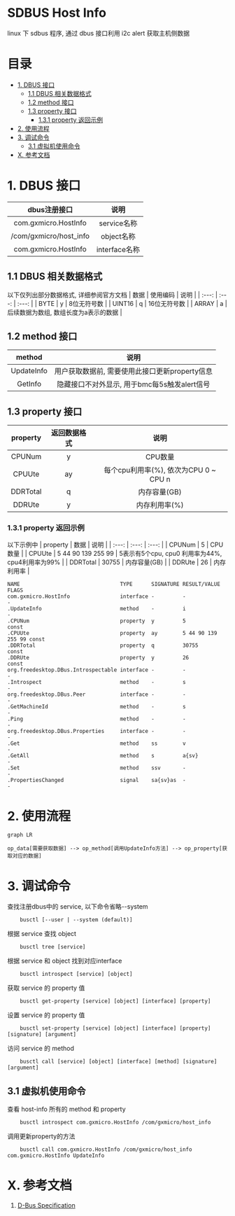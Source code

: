# SDBUS Host Info

linux 下 sdbus 程序, 通过 dbus 接口利用 i2c alert 获取主机侧数据

# 目录

- [1. DBUS 接口](#1-dbus-接口)
  - [1.1 DBUS 相关数据格式](#11-dbus-相关数据格式)
  - [1.2 method 接口](#12-method-接口)
  - [1.3 property 接口](#13-property-接口)
    - [1.3.1 property 返回示例](#131-property-返回示例)
- [2. 使用流程](#2-使用流程)
- [3. 调试命令](#3-调试命令)
  - [3.1 虚拟机使用命令](#31-虚拟机使用命令)
- [X. 参考文档](#x-参考文档)

# 1. DBUS 接口

| dbus注册接口 | 说明 |
| :---: | :---: |
| com.gxmicro.HostInfo | service名称 |
| /com/gxmicro/host_info | object名称 |
| com.gxmicro.HostInfo | interface名称 |

## 1.1 DBUS 相关数据格式

以下仅列出部分数据格式, 详细参阅官方文档
| 数据 | 使用编码 | 说明 |
| :---: | :---: | :---: |
| BYTE | y | 8位无符号数 |
| UINT16 | q | 16位无符号数 |
| ARRAY | a | 后续数据为数组, 数组长度为a表示的数据 |

## 1.2 method 接口

| method | 说明 |
| :---: | :---: |
| UpdateInfo | 用户获取数据前, 需要使用此接口更新property信息 |
| GetInfo | 隐藏接口不对外显示, 用于bmc每5s触发alert信号 |

## 1.3 property 接口

| property | 返回数据格式 | 说明 |
| :---: | :---: | :---: |
| CPUNum | y | CPU数量 |
| CPUUte | ay | 每个cpu利用率(%), 依次为CPU 0 ~ CPU n |
| DDRTotal | q | 内存容量(GB) |
| DDRUte | y | 内存利用率(%) |

### 1.3.1 property 返回示例

以下示例中
| property | 数据 | 说明 |
| :---: | :---: | :---: |
| CPUNum | 5 | CPU数量 |
| CPUUte | 5 44 90 139 255 99  | 5表示有5个cpu, cpu0 利用率为44%, cpu4利用率为99% |
| DDRTotal | 30755 | 内存容量(GB) |
| DDRUte | 26 | 内存利用率 |

```shell
NAME                                TYPE      SIGNATURE RESULT/VALUE       FLAGS
com.gxmicro.HostInfo                interface -         -                  -
.UpdateInfo                         method    -         i                  -
.CPUNum                             property  y         5                  const
.CPUUte                             property  ay        5 44 90 139 255 99 const
.DDRTotal                           property  q         30755              const
.DDRUte                             property  y         26                 const
org.freedesktop.DBus.Introspectable interface -         -                  -
.Introspect                         method    -         s                  -
org.freedesktop.DBus.Peer           interface -         -                  -
.GetMachineId                       method    -         s                  -
.Ping                               method    -         -                  -
org.freedesktop.DBus.Properties     interface -         -                  -
.Get                                method    ss        v                  -
.GetAll                             method    s         a{sv}              -
.Set                                method    ssv       -                  -
.PropertiesChanged                  signal    sa{sv}as  -                  -
```

# 2. 使用流程

```mermaid
graph LR

op_data[需要获取数据] --> op_method[调用UpdateInfo方法] --> op_property[获取对应的数据]

```

# 3. 调试命令

查找注册dbus中的 service, 以下命令省略--system
```shell
	busctl [--user | --system (default)]
```

根据 service 查找 object
```shell
	busctl tree [service]
```

根据 service 和 object 找到对应interface
```shell
	busctl introspect [service] [object]
```

获取 service 的 property 值
```shell
	busctl get-property [service] [object] [interface] [property]
```

设置 service 的 property 值
```shell
	busctl set-property [service] [object] [interface] [property] [signature] [argument]
```

访问 service 的 method
```shell
	busctl call [service] [object] [interface] [method] [signature] [argument]
```

## 3.1 虚拟机使用命令

查看 host-info 所有的 method 和 property
```shell
	busctl introspect com.gxmicro.HostInfo /com/gxmicro/host_info
```
调用更新property的方法
```shell
	busctl call com.gxmicro.HostInfo /com/gxmicro/host_info com.gxmicro.HostInfo UpdateInfo
```

# X. 参考文档

1. [D-Bus Specification](https://dbus.freedesktop.org/doc/dbus-specification.html)
